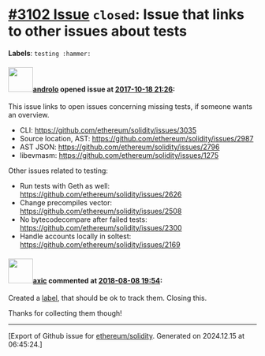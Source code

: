 # [\#3102 Issue](https://github.com/ethereum/solidity/issues/3102) `closed`: Issue that links to other issues about tests
**Labels**: `testing :hammer:`


#### <img src="https://avatars.githubusercontent.com/u/2809499?u=85c557e8e011e3e40e6c011ee71bcf8785d1ac2b&v=4" width="50">[androlo](https://github.com/androlo) opened issue at [2017-10-18 21:26](https://github.com/ethereum/solidity/issues/3102):

This issue links to open issues concerning missing tests, if someone wants an overview. 

- CLI: https://github.com/ethereum/solidity/issues/3035
- Source location, AST: https://github.com/ethereum/solidity/issues/2987
- AST JSON: https://github.com/ethereum/solidity/issues/2796
- libevmasm: https://github.com/ethereum/solidity/issues/1275

Other issues related to testing:

- Run tests with Geth as well: https://github.com/ethereum/solidity/issues/2626
- Change precompiles vector: https://github.com/ethereum/solidity/issues/2508
- No bytecodecompare after failed tests: https://github.com/ethereum/solidity/issues/2300
- Handle accounts locally in soltest: https://github.com/ethereum/solidity/issues/2169

#### <img src="https://avatars.githubusercontent.com/u/20340?v=4" width="50">[axic](https://github.com/axic) commented at [2018-08-08 19:54](https://github.com/ethereum/solidity/issues/3102#issuecomment-411531378):

Created a [label](https://github.com/ethereum/solidity/labels/testing%20%3Ahammer%3A), that should be ok to track them. Closing this.

Thanks for collecting them though!


-------------------------------------------------------------------------------



[Export of Github issue for [ethereum/solidity](https://github.com/ethereum/solidity). Generated on 2024.12.15 at 06:45:24.]
